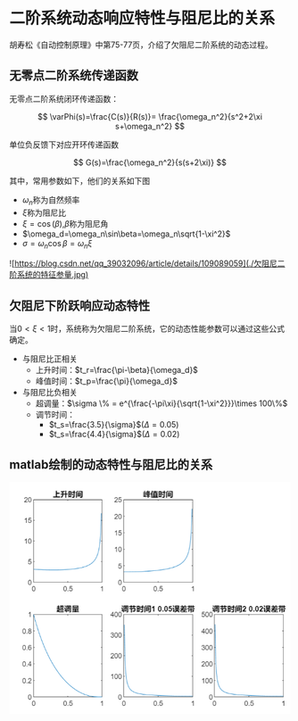# 二阶系统动态响应特性与阻尼比的关系

胡寿松《自动控制原理》中第75-77页，介绍了欠阻尼二阶系统的动态过程。

## 无零点二阶系统传递函数

无零点二阶系统闭环传递函数：

$$
\varPhi(s)=\frac{C(s)}{R(s)}=
\frac{\omega_n^2}{s^2+2\xi s+\omega_n^2}
$$

单位负反馈下对应开环传递函数

$$
G(s)=\frac{\omega_n^2}{s(s+2\xi)}
$$

其中，常用参数如下，他们的关系如下图

- $\omega_n$称为自然频率
- $\xi$称为阻尼比
- $\xi=\cos(\beta)$,$\beta$称为阻尼角
- $\omega_d=\omega_n\sin\beta=\omega_n\sqrt{1-\xi^2}$
- $\sigma=\omega_n\cos\beta=\omega_n\xi$

![https://blog.csdn.net/qq_39032096/article/details/109089059](./欠阻尼二阶系统的特征参量.jpg)

## 欠阻尼下阶跃响应动态特性

当$0<\xi<1$时，系统称为欠阻尼二阶系统，它的动态性能参数可以通过这些公式确定。

- 与阻尼比正相关
  - 上升时间：$t_r=\frac{\pi-\beta}{\omega_d}$
  - 峰值时间：$t_p=\frac{\pi}{\omega_d}$
- 与阻尼比负相关
  - 超调量：$\sigma \% = e^{\frac{-\pi\xi}{\sqrt{1-\xi^2}}}\times 100\%$
  - 调节时间：
    - $t_s=\frac{3.5}{\sigma}$($\Delta=0.05$)
    - $t_s=\frac{4.4}{\sigma}$($\Delta=0.02$)

## matlab绘制的动态特性与阻尼比的关系

![结果](./二阶系统阶跃响应与阻尼比的关系.png)